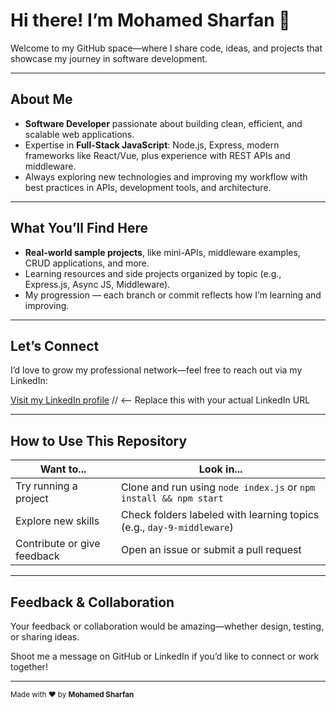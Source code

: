 # Hi there! I’m **Mohamed Sharfan** 👋

Welcome to my GitHub space—where I share code, ideas, and projects that showcase my journey in software development.

---

##  About Me

-  **Software Developer** passionate about building clean, efficient, and scalable web applications.
-  Expertise in **Full-Stack JavaScript**: Node.js, Express, modern frameworks like React/Vue, plus experience with REST APIs and middleware.
-  Always exploring new technologies and improving my workflow with best practices in APIs, development tools, and architecture.

---

##  What You’ll Find Here

- **Real-world sample projects**, like mini-APIs, middleware examples, CRUD applications, and more.
- Learning resources and side projects organized by topic (e.g., Express.js, Async JS, Middleware).
- My progression — each branch or commit reflects how I’m learning and improving.

---

##  Let’s Connect

I’d love to grow my professional network—feel free to reach out via my LinkedIn:

[Visit my LinkedIn profile](https://www.linkedin.com/in/mohamed-sharfan)  // <-- Replace this with your actual LinkedIn URL

---

##  How to Use This Repository

| Want to...                     | Look in...                  |
|-------------------------------|------------------------------|
| Try running a project         | Clone and run using `node index.js` or `npm install && npm start` |
| Explore new skills            | Check folders labeled with learning topics (e.g., `day-9-middleware`) |
| Contribute or give feedback   | Open an issue or submit a pull request |

---

##  Feedback & Collaboration

Your feedback or collaboration would be amazing—whether design, testing, or sharing ideas.

Shoot me a message on GitHub or LinkedIn if you’d like to connect or work together!

---

<small>Made with ❤️ by **Mohamed Sharfan**</small>

